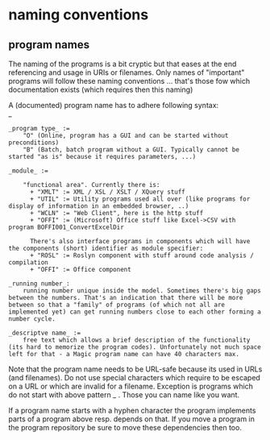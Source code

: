 # naming conventions

## program names
The naming of the programs is a bit cryptic but that eases at the end referencing and usage in URIs or filenames. Only names of "important" programs will follow these naming conventions ... that's those fow which documentation exists (which requires then this naming)  

A (documented) program name has to adhere following syntax:   
<program type><module><running number>_<descriptive name>  

    _program type_ :=  
        "O" (Online, program has a GUI and can be started without preconditions)  
        "B" (Batch, batch program without a GUI. Typically cannot be started "as is" because it requires parameters, ...)  
  
    _module_ :=  
        
        "functional area". Currently there is:  
          + "XMLT" := XML / XSL / XSLT / XQuery stuff  
          + "UTIL" := Utility programs used all over (like programs for display of information in an embedded browser, ..)   
          + "WCLN" := "Web Client", here is the http stuff  
          + "OFFI" := (Microsoft) Office stuff like Excel->CSV with program BOFFI001_ConvertExcelDir  

          There's also interface programs in components which will have the components (short) identifier as module specifier:  
          + "ROSL" := Roslyn component with stuff around code analysis / compilation
          + "OFFI" := Office component
  
    _running number_:  
        running number unique inside the model. Sometimes there's big gaps between the numbers. That's an indication that there will be more between so that a "family" of programs (of which not all are implemented yet) can get running numbers close to each other forming a number cycle.  
  
    _descriptve name_ :=  
        free text which allows a brief description of the functionality (its hard to memorize the program codes). Unfortunately not much space left for that - a Magic program name can have 40 characters max.  
  
Note that the program name needs to be URL-safe because its used in URLs (and filenames). Do not use special characters which require to be escaped on a URL or which are invalid for a filename. Exception is programs which do not start with above pattern <program type><module><running number>_ . Those you can name like you want.  
    
If a program name starts with a hyphen character the program implements parts of a program above resp. depends on that. If you move a program in the program repository be sure to move these dependencies then too.